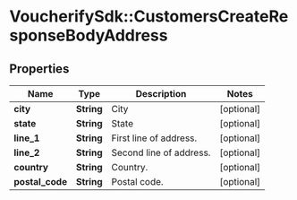# VoucherifySdk::CustomersCreateResponseBodyAddress

## Properties

| Name | Type | Description | Notes |
| ---- | ---- | ----------- | ----- |
| **city** | **String** | City | [optional] |
| **state** | **String** | State | [optional] |
| **line_1** | **String** | First line of address. | [optional] |
| **line_2** | **String** | Second line of address. | [optional] |
| **country** | **String** | Country. | [optional] |
| **postal_code** | **String** | Postal code. | [optional] |

